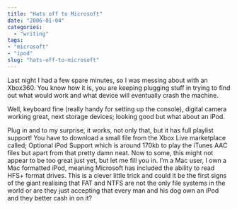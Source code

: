 ```yaml
---
title: "Hats off to Microsoft"
date: "2006-01-04"
categories: 
  - "writing"
tags:
- "microsoft"
- "ipod"
slug: "hats-off-to-microsoft"
---
```


Last night I had a few spare minutes, so I was messing about with an Xbox360. You know how it is, you are keeping plugging stuff in trying to find out what would work and what device will eventually crash the machine.
  
Well, keyboard fine (really handy for setting up the console), digital camera working great, next storage devices; looking good but what about an iPod.
  
Plug in and to my surprise, it works, not only that, but it has full playlist support! You have to download a small file from the Xbox Live marketplace called; Optional iPod Support which is around 170kb to play the iTunes AAC files but apart from that pretty damn neat. Now to some, this might not appear to be too great just yet, but let me fill you in. I’m a Mac user, I own a Mac formatted iPod, meaning Microsoft has included the ability to read HFS+ format drives. This is a clever little trick and could it be the first signs of the giant realising that FAT and NTFS are not the only file systems in the world or are they just accepting that every man and his dog own an iPod and they better cash in on it?
